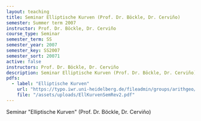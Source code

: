 ```yaml
---
layout: teaching
title: Seminar Elliptische Kurven (Prof. Dr. Böckle, Dr. Cerviño)
semester: Summer term 2007
instructor: Prof. Dr. Böckle, Dr. Cerviño
course_type: Seminar
semester_term: SS
semester_year: 2007
semester_key: SS2007
semester_sort: 20071
active: false
instructors: Prof. Dr. Böckle, Dr. Cerviño
description: Seminar Elliptische Kurven (Prof. Dr. Böckle, Dr. Cerviño)
pdfs:
  - label: "Elliptische Kurven"
    url: "https://typo.iwr.uni-heidelberg.de/fileadmin/groups/arithgeo/templates/data/Seminare/EllKurvenSemRev2.pdf"
    file: "/assets/uploads/EllKurvenSemRev2.pdf"
---
```


Seminar "Elliptische Kurven" (Prof. Dr. Böckle, Dr. Cerviño)

